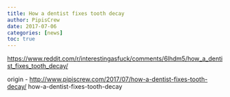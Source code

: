 ```yaml
---
title: How a dentist fixes tooth decay
author: PipisCrew
date: 2017-07-06
categories: [news]
toc: true
---
```


https://www.reddit.com/r/interestingasfuck/comments/6lhdm5/how_a_dentist_fixes_tooth_decay/

origin - http://www.pipiscrew.com/2017/07/how-a-dentist-fixes-tooth-decay/ how-a-dentist-fixes-tooth-decay